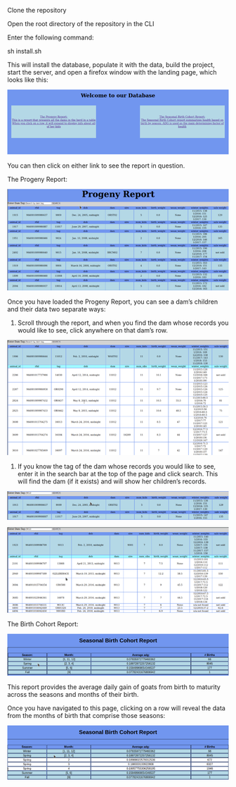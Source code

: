 Clone the repository

Open the root directory of the repository in the CLI

Enter the following command:

sh install.sh

This will install the database, populate it with the data, build the project, start the server, and open a firefox window with the landing page, which looks like this:

![](imgs/1.png)

You can then click on either link to see the report in question.

The Progeny Report:

![](imgs/2.png)

Once you have loaded the Progeny Report, you can see a dam’s children and their data two separate ways:

1.  Scroll through the report, and when you find the dam whose records you would like to see, click anywhere on that dam’s row.

![](imgs/3.png)

1.  If you know the tag of the dam whose records you would like to see, enter it in the search bar at the top of the page and click search. This will find the dam (if it exists) and will show her children’s records.

![](imgs/4.png)

![](imgs/5.png)

The Birth Cohort Report:

![](imgs/6.png)

This report provides the average daily gain of goats from birth to maturity across the seasons and months of their birth.

Once you have navigated to this page, clicking on a row will reveal the data from the months of birth that comprise those seasons:

![](imgs/7.png)
